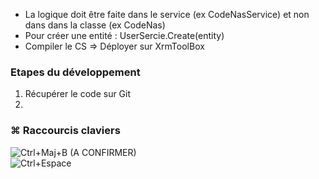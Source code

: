 - La logique doit être faite dans le service (ex CodeNasService) et non dans dans la classe (ex CodeNas)
- Pour créer une entité : UserSercie.Create(entity)
- Compiler le CS => Déployer sur XrmToolBox

### Etapes du développement  
1. Récupérer le code sur Git
2. 

### ⌘ Raccourcis claviers
![Ctrl+Maj+B](https://img.shields.io/badge/Ctrl+Maj+B-Compiler_ou_générer_la_solution-blue) (A CONFIRMER)    
![Ctrl+Espace](https://img.shields.io/badge/Ctrl+Espace-Autocomplétion-blue)
